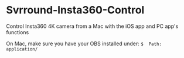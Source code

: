 # Svrround-Insta360-Control
Control Insta360 4K camera from a Mac with the iOS app and PC app's functions

On Mac, make sure you have your OBS installed under:
` $  Path: application/ `

